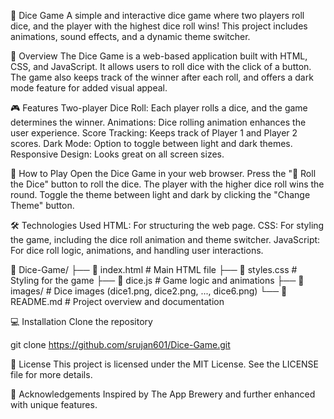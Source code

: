 🎲 Dice Game
A simple and interactive dice game where two players roll dice, and the player with the highest dice roll wins! This project includes animations, sound effects, and a dynamic theme switcher.

📖 Overview
The Dice Game is a web-based application built with HTML, CSS, and JavaScript. It allows users to roll dice with the click of a button. The game also keeps track of the winner after each roll, and offers a dark mode feature for added visual appeal.

🎮 Features
Two-player Dice Roll: Each player rolls a dice, and the game determines the winner.
Animations: Dice rolling animation enhances the user experience.
Score Tracking: Keeps track of Player 1 and Player 2 scores.
Dark Mode: Option to toggle between light and dark themes.
Responsive Design: Looks great on all screen sizes.


🚀 How to Play
Open the Dice Game in your web browser.
Press the "🎲 Roll the Dice" button to roll the dice.
The player with the higher dice roll wins the round.
Toggle the theme between light and dark by clicking the "Change Theme" button.


🛠️ Technologies Used
HTML: For structuring the web page.
CSS: For styling the game, including the dice roll animation and theme switcher.
JavaScript: For dice roll logic, animations, and handling user interactions.

📁 Dice-Game/
├── 📄 index.html           # Main HTML file
├── 📄 styles.css           # Styling for the game
├── 📄 dice.js              # Game logic and animations
├── 📁 images/              # Dice images (dice1.png, dice2.png, ..., dice6.png)
└── 📄 README.md            # Project overview and documentation


💻 Installation
Clone the repository

git clone https://github.com/srujan601/Dice-Game.git


📄 License
This project is licensed under the MIT License. See the LICENSE file for more details.

👏 Acknowledgements
Inspired by The App Brewery and further enhanced with unique features.
